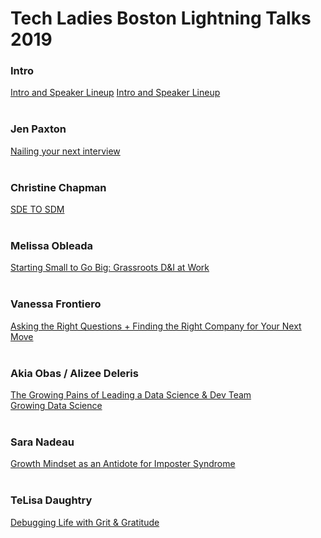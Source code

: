 # Tech Ladies Boston Lightning Talks 2019

### Intro
<a href="" target="_blank">Intro and Speaker Lineup</a>
[Intro and Speaker Lineup](https://www.canva.com/design/DADs__Fec3s/pIfk46PXxjmdM1LZe2pQKA/view)
<br/><br/>
### Jen Paxton
[Nailing your next interview](https://docs.google.com/presentation/d/16e59VvrtkSugeuhoWrSx1jCPqOWM8cHS)
<br/><br/>
### Christine Chapman
[SDE TO SDM](https://docs.google.com/presentation/d/1WZC1qri47RsuiQGJshxkoJltKPEtOShFV5gLY7_CFNU)
<br/><br/>
### Melissa Obleada
[Starting Small to Go Big: Grassroots D&I at Work](https://docs.google.com/presentation/d/16Sl3QkDLeRDIHIMa_PWDXTGV3-fnTWVrWmbCRRTo8ZA)
<br/><br/>
### Vanessa Frontiero
[Asking the Right Questions + Finding the Right Company for Your Next Move](https://docs.google.com/presentation/d/1cze1BrzS8Vq-4rVgmErDokA-pQ5jLdTyvB5MfNOjlK4)
<br/><br/>
### Akia Obas / Alizee Deleris
[The Growing Pains of Leading a Data Science & Dev Team](/AkiaObas.pdf)<br/>
[Growing Data Science](/AlizeeDeleris.pdf)
<br/><br/>
### Sara Nadeau
[Growth Mindset as an Antidote for Imposter Syndrome](https://docs.google.com/presentation/d/11COrDJxO5IkIO8faBVOo2-K4yZ-kejScJ-rb5ax2Dv0)
<br/><br/>
### TeLisa Daughtry
[Debugging Life with Grit & Gratitude](https://docs.google.com/presentation/d/1TjF3RcPMzsYKu-tWy7EQGIk64Ip976FY7XBLX3uZGbw/edit#slide=id.g5950339daa_0_366)
